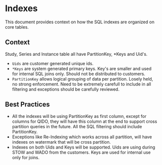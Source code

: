 # Indexes

This document provides context on how the SQL indexes are organized on core tables.

## Context

Study, Series and Instance table all have PartitionKey, *Keys and Uid's. 
- `Uids` are customer generated unique ids. 
- `*Keys` are system generated primary keys. Key's are smaller and used for internal SQL joins only. Should not be distributed to customers.
- `PartitionKey` allows logical grouping of data per partition. Losely held, no strong enforcement. Need to be extremely carefull to include in all filtering and exceptions should be carefully reviewed.

## Best Practices

- All the indexes will be using PartitionKey as first column, except for columns for QIDO, they will have this column at the end to support cross partition queries in the future. All the SQL filtering should include PartitionKey.
- Exceptions like Re-Indexing which works across all partition, will have indexes on watermark that will be cross partition.
- Indexes on both Uids and Keys will be supported. Uids are using during STOW and WADO from the customers. Keys are used for internal use only for joins.
